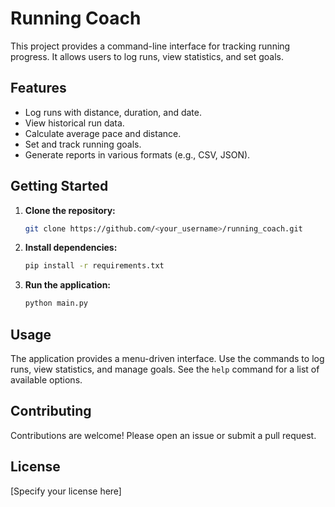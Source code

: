 # Running Coach

This project provides a command-line interface for tracking running progress.  It allows users to log runs, view statistics, and set goals.

## Features

* Log runs with distance, duration, and date.
* View historical run data.
* Calculate average pace and distance.
* Set and track running goals.
* Generate reports in various formats (e.g., CSV, JSON).

## Getting Started

1. **Clone the repository:**
   ```bash
   git clone https://github.com/<your_username>/running_coach.git
   ```

2. **Install dependencies:**
   ```bash
   pip install -r requirements.txt
   ```

3. **Run the application:**
   ```bash
   python main.py
   ```

## Usage

The application provides a menu-driven interface.  Use the commands to log runs, view statistics, and manage goals.  See the `help` command for a list of available options.


## Contributing

Contributions are welcome! Please open an issue or submit a pull request.


## License

[Specify your license here]
